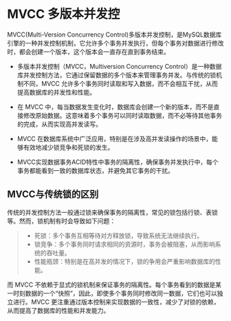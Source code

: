 # MVCC 多版本并发控
MVCC(Multi-Version Concurrency Control)多版本并发控制，是MySQL数据库引擎的一种并发控制机制，它允许多个事务并发执行，但每个事务对数据进行修改时，都会创建一个版本，这个版本会一直存在直到事务结束。

- 多版本并发控制（MVCC，Multiversion Concurrency Control）是一种数据库并发控制方法，它通过保留数据的多个版本来管理事务并发。与传统的锁机制不同，MVCC 允许多个事务同时读取和写入数据，而不会相互干扰，从而提高数据库的并发性和性能。

- 在 MVCC 中，每当数据发生变化时，数据库会创建一个新的版本，而不是直接修改原始数据。这意味着多个事务可以同时读取数据，而不必等待其他事务的完成，从而实现高并发读写。

- MVCC 在数据库系统中广泛应用，特别是在涉及高并发读操作的场景中，能够有效地减少锁竞争和死锁的发生。

- MVCC实现数据事务ACID特性中事务的隔离性，确保事务并发执行中，每个事务都能看到一致的数据库状态，并避免其它事务的干扰。

## MVCC与传统锁的区别
传统的并发控制方法一般通过锁来确保事务的隔离性，常见的锁包括行锁、表锁等。然而，锁机制有时会导致如下问题：
> - 死锁：多个事务互相等待对方释放锁，导致系统无法继续执行。
> - 锁竞争：多个事务同时请求相同的资源时，事务会被阻塞，从而影响系统的吞吐量。
> - 性能瓶颈：特别是在高并发的情况下，锁的争用会严重影响数据库的性能。

而 MVCC 不依赖于显式的锁机制来保证事务的隔离性。每个事务看到的数据是某一时刻数据的一个“快照”，因此，即使多个事务同时修改同一数据，它们也可以独立进行。MVCC 更注重通过版本控制来实现数据的一致性，减少了对锁的依赖，从而提高了数据库的性能和并发能力。